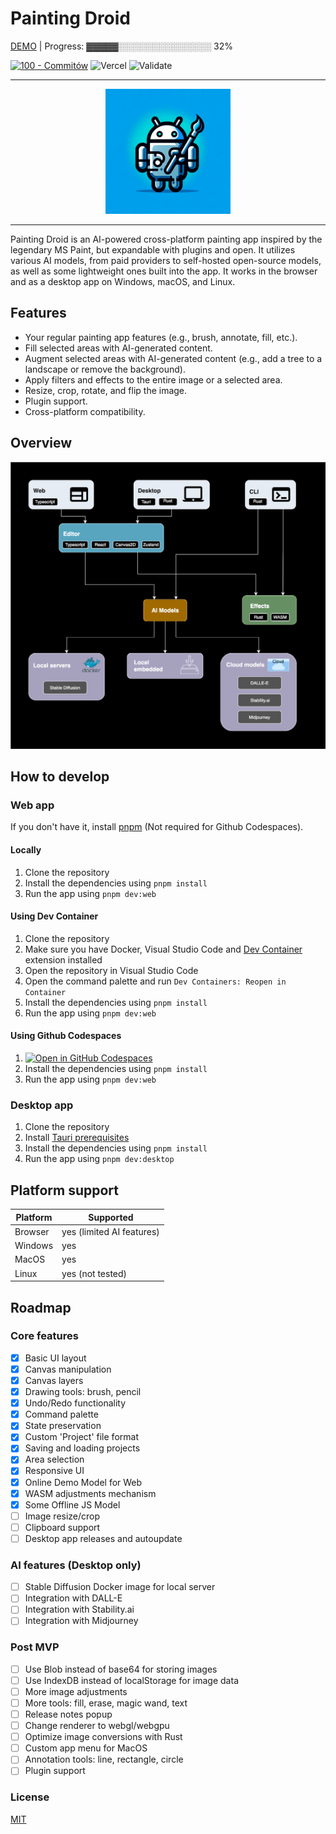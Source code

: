 # Painting Droid

[DEMO](https://painting-droid-web.vercel.app/) | Progress: ▓▓▓▓▓░░░░░░░░░░░░░░░ <span>32</span>%

[![100 - Commitów](https://img.shields.io/badge/100-Commitów-2ea44f)](https://100commitow.pl/) ![Vercel](https://vercelbadge.vercel.app/api/mateuszmigas/painting-droid) ![Validate](https://github.com/mateuszmigas/painting-droid/actions/workflows/validate.yml/badge.svg)

---

<div align="center">

  <img src="assets/logo.webp" width="200" height="200">

</div>

---

Painting Droid is an AI-powered cross-platform painting app inspired by the legendary MS Paint, but expandable with plugins and open. It utilizes various AI models, from paid providers to self-hosted open-source models, as well as some lightweight ones built into the app. It works in the browser and as a desktop app on Windows, macOS, and Linux.

## Features

- Your regular painting app features (e.g., brush, annotate, fill, etc.).
- Fill selected areas with AI-generated content.
- Augment selected areas with AI-generated content (e.g., add a tree to a landscape or remove the background).
- Apply filters and effects to the entire image or a selected area.
- Resize, crop, rotate, and flip the image.
- Plugin support.
- Cross-platform compatibility.

## Overview

![Architecture](assets/arch.svg)

## How to develop

### Web app

If you don't have it, install [pnpm](https://pnpm.io/installation) (Not required for Github Codespaces).

#### Locally

1. Clone the repository
2. Install the dependencies using `pnpm install`
3. Run the app using `pnpm dev:web`

#### Using Dev Container

1. Clone the repository
2. Make sure you have Docker, Visual Studio Code and [Dev Container](https://marketplace.visualstudio.com/items?itemName=ms-vscode-remote.remote-containers) extension installed
3. Open the repository in Visual Studio Code
4. Open the command palette and run `Dev Containers: Reopen in Container`
5. Install the dependencies using `pnpm install`
6. Run the app using `pnpm dev:web`

#### Using Github Codespaces

1. [![Open in GitHub Codespaces](https://github.com/codespaces/badge.svg)](https://codespaces.new/mateuszmigas/painting-droid)
2. Install the dependencies using `pnpm install`
3. Run the app using `pnpm dev:web`

### Desktop app

1. Clone the repository
2. Install [Tauri prerequisites](https://tauri.app/v1/guides/getting-started/prerequisites/)
3. Install the dependencies using `pnpm install`
4. Run the app using `pnpm dev:desktop`

## Platform support

| Platform | Supported                 |
| -------- | ------------------------- |
| Browser  | yes (limited AI features) |
| Windows  | yes                       |
| MacOS    | yes                       |
| Linux    | yes (not tested)          |

## Roadmap

### Core features

- [x] Basic UI layout
- [x] Canvas manipulation
- [x] Canvas layers
- [x] Drawing tools: brush, pencil
- [x] Undo/Redo functionality
- [x] Command palette
- [x] State preservation
- [x] Custom 'Project' file format
- [x] Saving and loading projects
- [x] Area selection
- [x] Responsive UI
- [x] Online Demo Model for Web
- [x] WASM adjustments mechanism
- [x] Some Offline JS Model
- [ ] Image resize/crop
- [ ] Clipboard support
- [ ] Desktop app releases and autoupdate

### AI features (Desktop only)

- [ ] Stable Diffusion Docker image for local server
- [ ] Integration with DALL-E
- [ ] Integration with Stability.ai
- [ ] Integration with Midjourney

### Post MVP

- [ ] Use Blob instead of base64 for storing images
- [ ] Use IndexDB instead of localStorage for image data
- [ ] More image adjustments
- [ ] More tools: fill, erase, magic wand, text
- [ ] Release notes popup
- [ ] Change renderer to webgl/webgpu
- [ ] Optimize image conversions with Rust
- [ ] Custom app menu for MacOS
- [ ] Annotation tools: line, rectangle, circle
- [ ] Plugin support

### License

[MIT](https://choosealicense.com/licenses/mit/)
